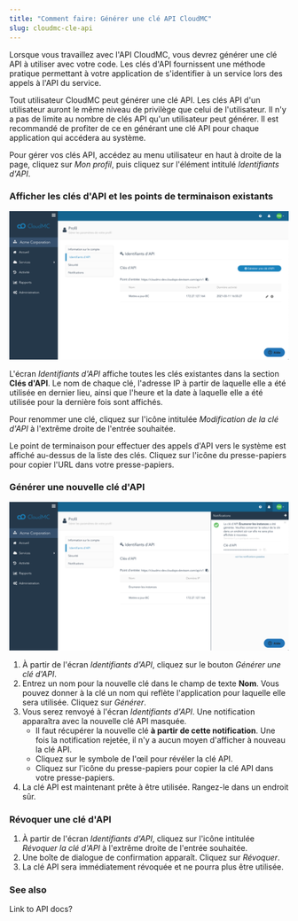 ```yaml
---
title: "Comment faire: Générer une clé API CloudMC"
slug: cloudmc-cle-api
---
```



Lorsque vous travaillez avec l'API CloudMC, vous devrez générer une clé API à utiliser avec votre code. Les clés d'API fournissent une méthode pratique permettant à votre application de s'identifier à un service lors des appels à l'API du service.

Tout utilisateur CloudMC peut générer une clé API. Les clés API d'un utilisateur auront le même niveau de privilège que celui de l'utilisateur. Il n'y a pas de limite au nombre de clés API qu'un utilisateur peut générer. Il est recommandé de profiter de ce en générant une clé API pour chaque application qui accédera au système.

Pour gérer vos clés API, accédez au menu utilisateur en haut à droite de la page, cliquez sur *Mon profil*, puis cliquez sur l'élément intitulé *Identifiants d'API*.

### Afficher les clés d'API et les points de terminaison existants

![L'écran des identifiants d'API](/assets/cloudmc-api-key-fr-01.png)

L'écran *Identifiants d'API* affiche toutes les clés existantes dans la section **Clés d'API**. Le nom de chaque clé, l'adresse IP à partir de laquelle elle a été utilisée en dernier lieu, ainsi que l'heure et la date à laquelle elle a été utilisée pour la dernière fois sont affichés.

Pour renommer une clé, cliquez sur l'icône intitulée *Modification de la clé d'API* à l'extrême droite de l'entrée souhaitée.

Le point de terminaison pour effectuer des appels d'API vers le système est affiché au-dessus de la liste des clés. Cliquez sur l'icône du presse-papiers pour copier l'URL dans votre presse-papiers.

### Générer une nouvelle clé d'API

![Clé d'API généré](/assets/cloudmc-api-key-fr-02.png)

1. À partir de l'écran *Identifiants d'API*, cliquez sur le bouton *Générer une clé d'API*.
1. Entrez un nom pour la nouvelle clé dans le champ de texte **Nom**. Vous pouvez donner à la clé un nom qui reflète l'application pour laquelle elle sera utilisée. Cliquez sur *Générer*.
1. Vous serez renvoyé à l'écran *Identifiants d'API*. Une notification apparaîtra avec la nouvelle clé API masquée.
    - Il faut récupérer la nouvelle clé **à partir de cette notification**. Une fois la notification rejetée, il n'y a aucun moyen d'afficher à nouveau la clé API.
    - Cliquez sur le symbole de l'œil pour révéler la clé API.
    - Cliquez sur l'icône du presse-papiers pour copier la clé API dans votre presse-papiers.
1. La clé API est maintenant prête à être utilisée. Rangez-le dans un endroit sûr.

### Révoquer une clé d'API

1. À partir de l'écran *Identifiants d'API*, cliquez sur l'icône intitulée *Révoquer la clé d'API* à l'extrême droite de l'entrée souhaitée.
1. Une boîte de dialogue de confirmation apparaît. Cliquez sur *Révoquer*.
1. La clé API sera immédiatement révoquée et ne pourra plus être utilisée.

### See also

Link to API docs?
